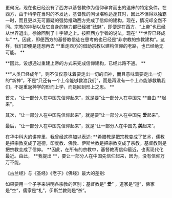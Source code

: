  更何况，现在也已经没有了西方以基督教作为信仰孕育而出的温床的特定条件。在西方，由于科学在当时的不发达，基督教的问世堪称适逢其时，因此不但得以独霸一时，而且更以无可置疑的强势推动西方完成了信仰的建构。现在，情况却全然不同。宗教的神秘以及它自身的魅力都已经被“祛魅”，即便是在西方，“上帝”也已经从世界退出，徐徐回到了十字架之上。按照西方学者的说法，现在“ **世界已经成年” **。因此，即便西方的基督教信徒在思考的也已经是“非宗教的宗教建构”。这样，我们即便是还想再去 **重走西方的借助宗教以建构信仰的老路，也已经绝无可能。 **

 **因此，设想通过重建上帝的方式来完成信仰建构，已经此路不通。 **

 **“人类已经成年”，则不仅仅意味着要走出一切的旧神，而且意味着要走出一切的“新神”，不是“只还有一个上帝能够救渡我们”，而是再没有一个上帝能够救助我们，不是重返神学的形而上学，而是回到形上之思。 **

首先，“让一部分人在中国先信仰起来”，就是要“让一部分人在中国先 **自由 **起来”。

 其次，“让一部分人在中国先信仰起来”，就是要“让一部分人在中国先 **爱**起来”。

最后，“让一部分人在中国先信仰起来”，就是“让一部分人在中国先 **美**起来”。



在华中科大的讲座里，我曾经这样加以表述: **希腊教是把宗教变成了艺术，儒教是把宗教变成了道德，印度教、佛教、伊斯兰教是把宗教变成了宗教。基督教则是把宗教变成了信仰。 **因此，在所有的宗教中，基督教离信仰最近，也离现代化最近。由此， **我提出 **，要让一部分人在中国先信仰起来，因为，没有信仰万万不能。



《古兰经》与《圣经》《老子》《佛经》最大的差别:

如果要用一个子字来讲明各宗教的区别：基督教是“ **爱**” ，道家是“道”，佛家是“空”，儒家是“礼”，伊斯兰教则是“杀”。